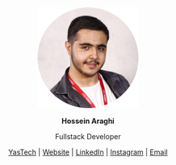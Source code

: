 

<div align="center">
<img src="./prf.png" width="200px" alt="Hossein Araghi"> 

<strong>Hossein Araghi</strong>

Fullstack Developer

[YasTech](https://github.com/YasTechOrg) | [Website](https://hossara.com) |
[LinkedIn](https://linkedin.com/in/hossara) | [Instagram](https://instagram.com/hossara.dev) |
[Email](mailto:hoseinaraghi84@gmail.com)
</div>

